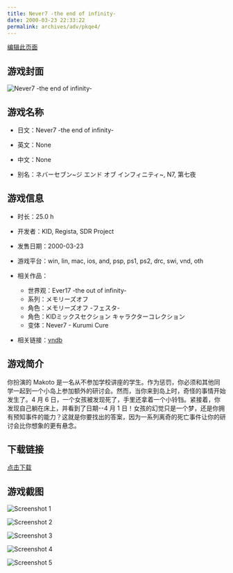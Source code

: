 ```yaml
---
title: Never7 -the end of infinity-
date: 2000-03-23 22:33:22
permalink: archives/adv/pkqe4/
---
```

[编辑此页面](https://github.com/ACG-3/ADV3-source/blob/main/source/_posts/Never7%20-the%20end%20of%20infinity-.md)

## 游戏封面

![Never7 -the end of infinity-](https://pan.timero.xyz/d/onedrive/img_lib_001/Never7%20-the%20end%20of%20infinity-_cover.avif)


## 游戏名称

- 日文：Never7 -the end of infinity-
- 英文：None
- 中文：None

- 别名：ネバーセブン~ジ エンド オブ インフィニティ~, N7, 第七夜


## 游戏信息

- 时长：25.0 h
- 开发者：KID, Regista, SDR Project
- 发售日期：2000-03-23
- 游戏平台：win, lin, mac, ios, and, psp, ps1, ps2, drc, swi, vnd, oth
- 相关作品：
   - 世界观：Ever17 -the out of infinity-
   - 系列：メモリーズオフ
   - 角色：メモリーズオフ -フェスタ-
   - 角色：KIDミックスセクション キャラクターコレクション
   - 变体：Never7 - Kurumi Cure

- 相关链接：[vndb](https://vndb.org/v248)


## 游戏简介

你扮演的 Makoto 是一名从不参加学校讲座的学生。作为惩罚，你必须和其他同学一起到一个小岛上参加额外的研讨会。然而，当你来到岛上时，奇怪的事情开始发生了。4 月 6 日，一个女孩被发现死了，手里还拿着一个小铃铛。紧接着，你发现自己躺在床上，并看到了日期--4 月 1 日！女孩的幻觉只是一个梦，还是你拥有预知事件的能力？这就是你要找出的答案，因为一系列离奇的死亡事件让你的研讨会比你想象的更有悬念。




## 下载链接

[点击下载](https://pan.timero.xyz/onedrive/adv_lib_001/Never7%20-the%20end%20of%20infinity-)


## 游戏截图


![Screenshot 1](https://pan.timero.xyz/d/onedrive/img_lib_001/Never7%20-the%20end%20of%20infinity-_Screenshot_1.avif)

![Screenshot 2](https://pan.timero.xyz/d/onedrive/img_lib_001/Never7%20-the%20end%20of%20infinity-_Screenshot_2.avif)

![Screenshot 3](https://pan.timero.xyz/d/onedrive/img_lib_001/Never7%20-the%20end%20of%20infinity-_Screenshot_3.avif)

![Screenshot 4](https://pan.timero.xyz/d/onedrive/img_lib_001/Never7%20-the%20end%20of%20infinity-_Screenshot_4.avif)

![Screenshot 5](https://pan.timero.xyz/d/onedrive/img_lib_001/Never7%20-the%20end%20of%20infinity-_Screenshot_5.avif)

